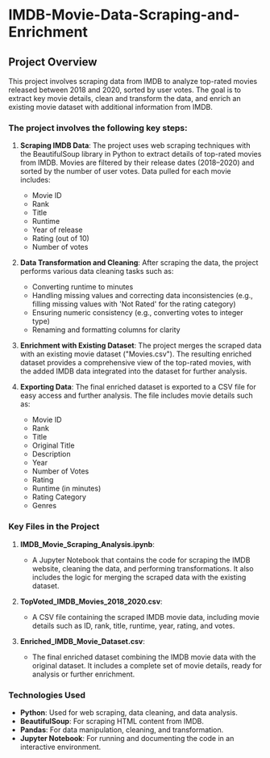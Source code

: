 # IMDB-Movie-Data-Scraping-and-Enrichment
## Project Overview

This project involves scraping data from IMDB to analyze top-rated movies released between 2018 and 2020, sorted by user votes. The goal is to extract key movie details, clean and transform the data, and enrich an existing movie dataset with additional information from IMDB.

### The project involves the following key steps:

1. **Scraping IMDB Data**: The project uses web scraping techniques with the BeautifulSoup library in Python to extract details of top-rated movies from IMDB. Movies are filtered by their release dates (2018–2020) and sorted by the number of user votes. Data pulled for each movie includes:
    - Movie ID
    - Rank
    - Title
    - Runtime
    - Year of release
    - Rating (out of 10)
    - Number of votes

2. **Data Transformation and Cleaning**: After scraping the data, the project performs various data cleaning tasks such as:
    - Converting runtime to minutes
    - Handling missing values and correcting data inconsistencies (e.g., filling missing values with 'Not Rated' for the rating category)
    - Ensuring numeric consistency (e.g., converting votes to integer type)
    - Renaming and formatting columns for clarity

3. **Enrichment with Existing Dataset**: The project merges the scraped data with an existing movie dataset ("Movies.csv"). The resulting enriched dataset provides a comprehensive view of the top-rated movies, with the added IMDB data integrated into the dataset for further analysis.

4. **Exporting Data**: The final enriched dataset is exported to a CSV file for easy access and further analysis. The file includes movie details such as:
    - Movie ID
    - Rank
    - Title
    - Original Title
    - Description
    - Year
    - Number of Votes
    - Rating
    - Runtime (in minutes)
    - Rating Category
    - Genres

### Key Files in the Project

1. **IMDB_Movie_Scraping_Analysis.ipynb**: 
   - A Jupyter Notebook that contains the code for scraping the IMDB website, cleaning the data, and performing transformations. It also includes the logic for merging the scraped data with the existing dataset.

2. **TopVoted_IMDB_Movies_2018_2020.csv**:
   - A CSV file containing the scraped IMDB movie data, including movie details such as ID, rank, title, runtime, year, rating, and votes.

3. **Enriched_IMDB_Movie_Dataset.csv**:
   - The final enriched dataset combining the IMDB movie data with the original dataset. It includes a complete set of movie details, ready for analysis or further enrichment.

### Technologies Used

- **Python**: Used for web scraping, data cleaning, and data analysis.
- **BeautifulSoup**: For scraping HTML content from IMDB.
- **Pandas**: For data manipulation, cleaning, and transformation.
- **Jupyter Notebook**: For running and documenting the code in an interactive environment.
